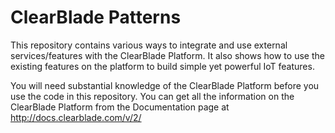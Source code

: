 # ClearBlade Patterns

This repository contains various ways to integrate and use external services/features with the ClearBlade Platform. It also shows how to use the existing features on the platform to build simple yet powerful IoT features. 

You will need substantial knowledge of the ClearBlade Platform before you use the code in this repository. You can get all the information on the ClearBlade Platform from the Documentation page at http://docs.clearblade.com/v/2/

